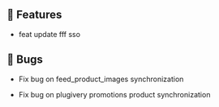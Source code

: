 ## 🚀 Features

- feat update fff sso


## 🐛 Bugs

- Fix bug on feed_product_images synchronization

- Fix bug on plugivery promotions product synchronization